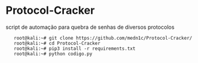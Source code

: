 # Protocol-Cracker
script de automação para quebra de senhas de diversos protocolos 
       
       root@kali:~# git clone https://github.com/medn1c/Protocol-Cracker/
       root@kali:~# cd Protocol-Cracker
       root@kali:~# pip3 install -r requirements.txt
       root@kali:~# python codigo.py 

      
